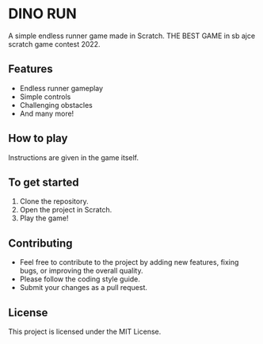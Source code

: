 # DINO RUN

A simple endless runner game made in Scratch. THE BEST GAME in sb ajce scratch game contest 2022.

## Features

* Endless runner gameplay
* Simple controls
* Challenging obstacles
* And many more!

## How to play

Instructions are given in the game itself.

## To get started

1. Clone the repository.
2. Open the project in Scratch.
3. Play the game!

## Contributing

* Feel free to contribute to the project by adding new features, fixing bugs, or improving the overall quality.
* Please follow the coding style guide.
* Submit your changes as a pull request.

## License

This project is licensed under the MIT License.
